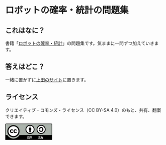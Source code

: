 # ロボットの確率・統計の問題集

## これはなに？

書籍「[ロボットの確率・統計](https://b.ueda.tech/?page=robot_and_stats)」の問題集です。気ままに一問ずつ加えていきます。


## 答えはどこ？

一緒に置かずに[上田のサイト](https://b.ueda.tech/?page=robot_and_stats)に置きます。


## ライセンス

クリエイティブ・コモンズ・ライセンス（CC BY-SA 4.0）のもと、共有、翻案できます。

[![](./by-sa.png)](https://creativecommons.org/licenses/by-sa/4.0/deed.ja)



